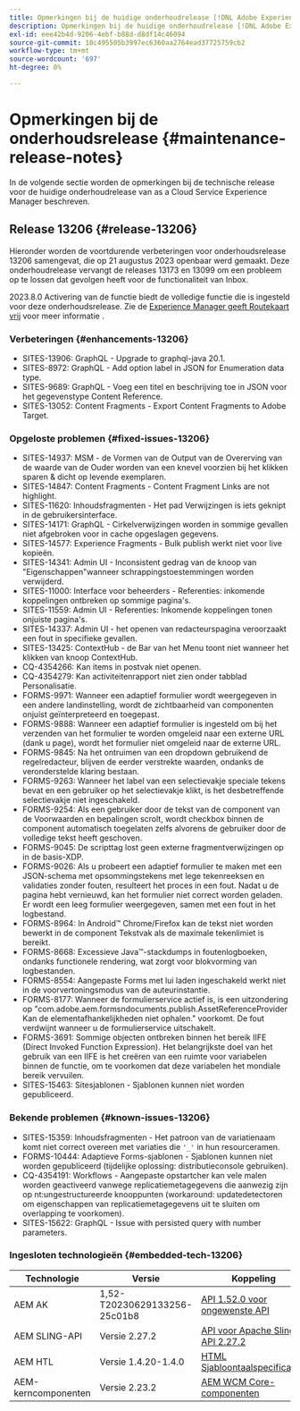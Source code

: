 ```yaml
---
title: Opmerkingen bij de huidige onderhoudrelease [!DNL Adobe Experience Manager] as a Cloud Service.
description: Opmerkingen bij de huidige onderhoudrelease [!DNL Adobe Experience Manager] as a Cloud Service.
exl-id: eee42b4d-9206-4ebf-b88d-d8df14c46094
source-git-commit: 10c495505b3997ec6360aa2764ead37725759cb2
workflow-type: tm+mt
source-wordcount: '697'
ht-degree: 0%

---
```


# Opmerkingen bij de onderhoudsrelease {#maintenance-release-notes}

In de volgende sectie worden de opmerkingen bij de technische release voor de huidige onderhoudrelease van as a Cloud Service Experience Manager beschreven.

## Release 13206 {#release-13206}

Hieronder worden de voortdurende verbeteringen voor onderhoudsrelease 13206 samengevat, die op 21 augustus 2023 openbaar werd gemaakt. Deze onderhoudrelease vervangt de releases 13173 en 13099 om een probleem op te lossen dat gevolgen heeft voor de functionaliteit van Inbox.

2023.8.0 Activering van de functie biedt de volledige functie die is ingesteld voor deze onderhoudsrelease. Zie de [Experience Manager geeft Routekaart vrij](https://experienceleague.adobe.com/docs/experience-manager-release-information/aem-release-updates/update-releases-roadmap.html) voor meer informatie .

### Verbeteringen {#enhancements-13206}

- SITES-13906: GraphQL - Upgrade to graphql-java 20.1.
- SITES-8972: GraphQL - Add option label in JSON for Enumeration data type.
- SITES-9689: GraphQL - Voeg een titel en beschrijving toe in JSON voor het gegevenstype Content Reference.
- SITES-13052: Content Fragments - Export Content Fragments to Adobe Target.

### Opgeloste problemen {#fixed-issues-13206}

- SITES-14937: MSM - de Vormen van de Output van de Overerving van de waarde van de Ouder worden van een knevel voorzien bij het klikken sparen &amp; dicht op levende exemplaren.
- SITES-14847: Content Fragments - Content Fragment Links are not highlight.
- SITES-11620: Inhoudsfragmenten - Het pad Verwijzingen is iets geknipt in de gebruikersinterface.
- SITES-14171: GraphQL - Cirkelverwijzingen worden in sommige gevallen niet afgebroken voor in cache opgeslagen gegevens.
- SITES-14577: Experience Fragments - Bulk publish werkt niet voor live kopieën.
- SITES-14341: Admin UI - Inconsistent gedrag van de knoop van &quot;Eigenschappen&quot;wanneer schrappingstoestemmingen worden verwijderd.
- SITES-11000: Interface voor beheerders - Referenties: inkomende koppelingen ontbreken op sommige pagina&#39;s.
- SITES-11559: Admin UI - Referenties: Inkomende koppelingen tonen onjuiste pagina&#39;s.
- SITES-14337: Admin UI - het openen van redacteurspagina veroorzaakt een fout in specifieke gevallen.
- SITES-13425: ContextHub - de Bar van het Menu toont niet wanneer het klikken van knoop ContextHub.
- CQ-4354266: Kan items in postvak niet openen.
- CQ-4354279: Kan activiteitenrapport niet zien onder tabblad Personalisatie.
- FORMS-9971: Wanneer een adaptief formulier wordt weergegeven in een andere landinstelling, wordt de zichtbaarheid van componenten onjuist geïnterpreteerd en toegepast.
- FORMS-9888: Wanneer een adaptief formulier is ingesteld om bij het verzenden van het formulier te worden omgeleid naar een externe URL (dank u page), wordt het formulier niet omgeleid naar de externe URL.
- FORMS-9845: Na het ontruimen van een dropdown gebruikend de regelredacteur, blijven de eerder verstrekte waarden, ondanks de veronderstelde klaring bestaan.
- FORMS-9263: Wanneer het label van een selectievakje speciale tekens bevat en een gebruiker op het selectievakje klikt, is het desbetreffende selectievakje niet ingeschakeld.
- FORMS-9254: Als een gebruiker door de tekst van de component van de Voorwaarden en bepalingen scrolt, wordt checkbox binnen de component automatisch toegelaten zelfs alvorens de gebruiker door de volledige tekst heeft geschoven.
- FORMS-9045: De scripttag lost geen externe fragmentverwijzingen op in de basis-XDP.
- FORMS-9026: Als u probeert een adaptief formulier te maken met een JSON-schema met opsommingstekens met lege tekenreeksen en validaties zonder fouten, resulteert het proces in een fout. Nadat u de pagina hebt vernieuwd, kan het formulier niet correct worden geladen. Er wordt een leeg formulier weergegeven, samen met een fout in het logbestand.
- FORMS-8964: In Android™ Chrome/Firefox kan de tekst niet worden bewerkt in de component Tekstvak als de maximale tekenlimiet is bereikt.
- FORMS-8668: Excessieve Java™-stackdumps in foutenlogboeken, ondanks functionele rendering, wat zorgt voor blokvorming van logbestanden.
- FORMS-8554: Aangepaste Forms met lui laden ingeschakeld werkt niet in de voorvertoningsmodus van de auteurinstantie.
- FORMS-8177: Wanneer de formulierservice actief is, is een uitzondering op &quot;com.adobe.aem.formsndocuments.publish.AssetReferenceProvider Kan de elementafhankelijkheden niet ophalen.&quot; voorkomt. De fout verdwijnt wanneer u de formulierservice uitschakelt.
- FORMS-3691: Sommige objecten ontbreken binnen het bereik IIFE (Direct Invoked Function Expression). Het belangrijkste doel van het gebruik van een IIFE is het creëren van een ruimte voor variabelen binnen de functie, om te voorkomen dat deze variabelen het mondiale bereik vervuilen.
- SITES-15463: Sitesjablonen - Sjablonen kunnen niet worden gepubliceerd.

### Bekende problemen {#known-issues-13206}

- SITES-15359: Inhoudsfragmenten - Het patroon van de variatienaam komt niet correct overeen met variaties die ```'_'``` in hun resourceramen.
- FORMS-10444: Adaptieve Forms-sjablonen - Sjablonen kunnen niet worden gepubliceerd (tijdelijke oplossing: distributieconsole gebruiken).
- CQ-4354191: Workflows - Aangepaste opstartcher kan vele malen worden geactiveerd vanwege replicatiemetagegevens die aanwezig zijn op nt:ungestructureerde knooppunten (workaround: updatedetectoren om eigenschappen van replicatiemetagegevens uit te sluiten om overlapping te voorkomen).
- SITES-15622: GraphQL - Issue with persisted query with number parameters.

### Ingesloten technologieën {#embedded-tech-13206}

| Technologie | Versie | Koppeling |
|---|---|---|
| AEM AK | 1,52-T20230629133256-25c01b8 | [API 1.52.0 voor ongewenste API](https://www.javadoc.io/doc/org.apache.jackrabbit/oak-api/1.52.0/index.html) |
| AEM SLING-API | Versie 2.27.2 | [API voor Apache Sling API 2.27.2](https://www.javadoc.io/doc/org.apache.sling/org.apache.sling.api/latest/index.html) |
| AEM HTL | Versie 1.4.20-1.4.0 | [HTML Sjabloontaalspecificaties](https://github.com/adobe/htl-spec) |
| AEM-kerncomponenten | Versie 2.23.2 | [AEM WCM Core-componenten](https://github.com/adobe/aem-core-wcm-components) |
